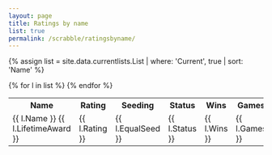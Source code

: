 ```yaml
---
layout: page
title: Ratings by name
list: true
permalink: /scrabble/ratingsbyname/
---
```


{% assign list = site.data.currentlists.List | where: 'Current', true | sort: 'Name' %}

<table>
  <tr><th>Name</th><th>Rating</th><th>Seeding</th><th>Status</th><th>Wins</th><th>Games</th><th>%</th></tr>
  {% for l in list %}
    <tr><td class="name">{{ l.Name }} {{ l.LifetimeAward }}</td><td class="rating">{{ l.Rating }}</td><td class="seeding">{{ l.EqualSeed }}</td><td class="status">{{ l.Status }}</td><td class="wins">{{ l.Wins }}</td><td  class="games">{{ l.Games }}</td><td class="percent">{{ l.PercentText }}</td></tr>
  {% endfor %}
</table>
